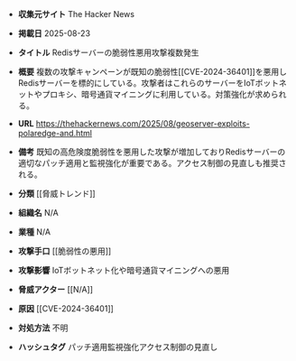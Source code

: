 - **収集元サイト**
The Hacker News

- **掲載日**
2025-08-23

- **タイトル**
Redisサーバーの脆弱性悪用攻撃複数発生

- **概要**
複数の攻撃キャンペーンが既知の脆弱性[[CVE-2024-36401]]を悪用しRedisサーバーを標的にしている。攻撃者はこれらのサーバーをIoTボットネットやプロキシ、暗号通貨マイニングに利用している。対策強化が求められる。

- **URL**
https://thehackernews.com/2025/08/geoserver-exploits-polaredge-and.html

- **備考**
既知の高危険度脆弱性を悪用した攻撃が増加しておりRedisサーバーの適切なパッチ適用と監視強化が重要である。アクセス制御の見直しも推奨される。

- **分類**
[[脅威トレンド]]

- **組織名**
N/A

- **業種**
N/A

- **攻撃手口**
[[脆弱性の悪用]]

- **攻撃影響**
IoTボットネット化や暗号通貨マイニングへの悪用

- **脅威アクター**
[[N/A]]

- **原因**
[[CVE-2024-36401]]

- **対処方法**
不明

- **ハッシュタグ**
パッチ適用監視強化アクセス制御の見直し
